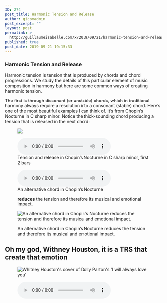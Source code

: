 ```yaml
---
ID: 274
post_title: Harmonic Tension and Release
author: gicomadmin
post_excerpt: ""
layout: post
permalink: >
  http://guillaumeisabelle.com/x/2019/09/21/harmonic-tension-and-release/
published: true
post_date: 2019-09-21 19:15:33
---
```

<!-- wp:heading {"level":3} -->

### Harmonic Tension and Release

<!-- /wp:heading -->

<!-- wp:paragraph -->

Harmonic tension is tension that is produced by chords and chord progressions. We study the details of this particular element of music composition in harmony but here are some common ways of creating harmonic tension. 

<!-- /wp:paragraph -->

<!-- wp:paragraph -->

The first is through dissonant (or unstable) chords, which in traditional harmony always require a resolution into a consonant (stable) chord. Here’s one of the most beautiful examples I can think of. It’s from Chopin’s Nocturne in C sharp minor. Notice the thick-sounding chord producing a tension that is released in the next chord:

<!-- /wp:paragraph -->

<!-- wp:image --><figure class="wp-block-image">

![][1]</figure> <!-- /wp:image -->

<!-- wp:audio {"id":276} --><figure class="wp-block-audio"><audio controls src="http://guillaumeisabelle.com/x/wp-content/uploads/sites/2/2019/09/1-Chopin-Nocturne-in-C-sharp-minor-tension-and-release.mp3" autoplay loop preload="auto"></audio><figcaption>Tension and release in Chopin’s Nocturne in C sharp minor, first 2 bars</figcaption></figure> 

<!-- /wp:audio -->

<!-- wp:audio {"id":280} --><figure class="wp-block-audio"><audio controls src="http://guillaumeisabelle.com/x/wp-content/uploads/sites/2/2019/09/2-Chopin-Nocturne-in-C-sharp-with-tension-reduced.mp3" loop></audio><figcaption>An alternative chord in Chopin’s Nocturne 

**reduces** the tension and therefore its musical and emotional impact.</figcaption></figure> <!-- /wp:audio -->

<!-- wp:image --><figure class="wp-block-image">

![An alternative chord in Chopin's Nocturne reduces the tension and therefore its musical and emotional impact.][2]<figcaption>An alternative chord in Chopin’s Nocturne reduces the tension and therefore its musical and emotional impact.  
</figcaption></figure> <!-- /wp:image -->

<!-- wp:heading -->

## Oh my god, Withney Houston, it is a TRS that create that emotion

<!-- /wp:heading -->

<!-- wp:image --><figure class="wp-block-image">

![Whitney Houston's cover of Dolly Parton's 'I will always love you'
][3]</figure> <!-- /wp:image -->

<!-- wp:audio {"id":289} --><figure class="wp-block-audio"><audio controls src="http://guillaumeisabelle.com/x/wp-content/uploads/sites/2/2019/09/4-Whitney-Houston.mp3" loop preload="auto"></audio></figure> 

<!-- /wp:audio -->

 [1]: https://www.schoolofcomposition.com/wp-content/uploads/2019/01/1-Chopin-Nocturne-in-C-sharp-minor.png
 [2]: https://www.schoolofcomposition.com/wp-content/uploads/2019/01/2-Chopin-Nocturne-in-C-sharp-minor-alternative-chord-and-reduced-tension.png
 [3]: https://www.schoolofcomposition.com/wp-content/uploads/2019/01/5-I-will-always-love-you.png